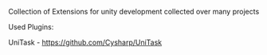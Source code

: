 Collection of Extensions for unity development collected over many projects

Used Plugins:

UniTask - https://github.com/Cysharp/UniTask
